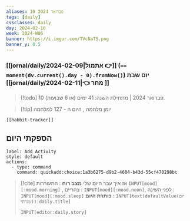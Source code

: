 ```yaml
---
aliases: 10 פברואר 2024
tags: [daily]
cssclasses: daily
day: 2024-02-10
week: 2024-W06
banner: https://i.imgur.com/TVcNaT5.png
banner_y: 0.5
---
```


### [[jornal/daily/2024-02-09|אתמול 👉]] (**`== moment(dv.current().day - 0).fromNow()`**) יום שבת [[jornal/daily/2024-02-11|👈 מחר ]]

> [!todo]   10 פברואר 2024 | מתחילת השנה: 41 ימים (או 6 שבועות). 

> [!tip]  יומן מלחמה , היום ה - 127 למלחמה

```meta-bind-embed
[[habbit-tracker]]
```

## הספקתי היום

```meta-bind-button
label: Add Activity
style: default
actions: 
  - type: command
    command: quickadd:choice:1a3b6275-d9b2-4604-b43d-55cf470298bc

```

> [!cite] אז איך עבר היום שלי
> **מצב רוח** :  התעוררות `INPUT[mood][:mood.morning]` , צהריים : `INPUT[mood][:mood.noon]`,  לפני השינה :  `INPUT[mood][:mood.sleep]`
> **כותרת היום** : `INPUT[text(defaultValue(יום שגרתי)):daily.title]`
> ```meta-bind
> INPUT[editor:daily.story]
> ```